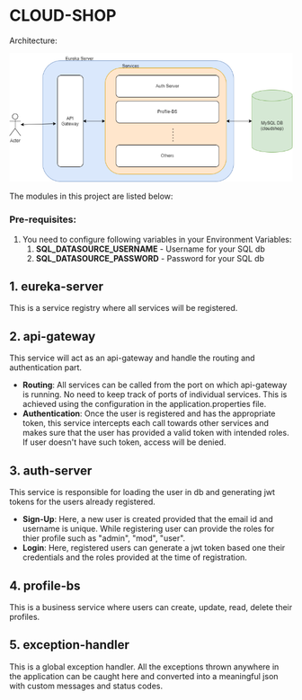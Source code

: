 # CLOUD-SHOP
Architecture:

![Architecture](arch.PNG)

The modules in this project are listed below:

### Pre-requisites:
1. You need to configure following variables in your Environment Variables:
   1. **SQL_DATASOURCE_USERNAME** - Username for your SQL db
   2. **SQL_DATASOURCE_PASSWORD** - Password for your SQL db

## 1. eureka-server
This is a service registry where all services will be registered.

## 2. api-gateway
This service will act as an api-gateway and handle the routing and authentication part.
 - **Routing**: All services can be called from the port on which api-gateway is running. No need to keep track of ports of individual services. This is achieved using the configuration in the application.properties file. 
 - **Authentication**: Once the user is registered and has the appropriate token, this service intercepts each call towards other services and makes sure that the user has provided a valid token with intended roles. If user doesn't have such token, access will be denied.

## 3. auth-server
This service is responsible for loading the user in db and generating jwt tokens for the users already registered.
- **Sign-Up**: Here, a new user is created provided that the email id and username is unique. While registering user can provide the roles for thier profile such as "admin", "mod", "user".
- **Login**: Here, registered users can generate a jwt token based one their credentials and the roles provided at the time of registration. 

## 4. profile-bs
This is a business service where users can create, update, read, delete their profiles.

## 5. exception-handler
This is a global exception handler. All the exceptions thrown anywhere in the application can be caught here and converted into a meaningful json with custom messages and status codes.

